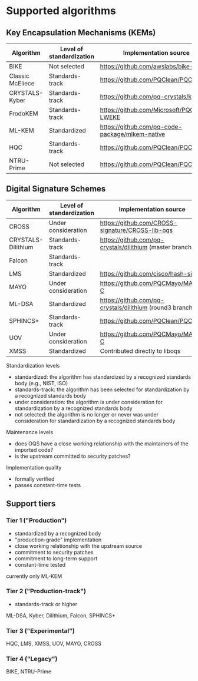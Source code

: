 # Supported algorithms

## Key Encapsulation Mechanisms (KEMs)

| Algorithm | Level of standardization | Implementation source |
| - | - | - |
| BIKE | Not selected | https://github.com/awslabs/bike-kem |
| Classic McEliece | Standards-track | https://github.com/PQClean/PQClean |
| CRYSTALS-Kyber | Standards-track | https://github.com/pq-crystals/kyber |
| FrodoKEM | Standards-track | https://github.com/Microsoft/PQCrypto-LWEKE |
| ML-KEM | Standardized | https://github.com/pq-code-package/mlkem-native |
| HQC | Standards-track | https://github.com/PQClean/PQClean |
| NTRU-Prime | Not selected | https://github.com/PQClean/PQClean |

## Digital Signature Schemes

| Algorithm | Level of standardization | Implementation source |
| - | - | - |
| CROSS | Under consideration | https://github.com/CROSS-signature/CROSS-lib-oqs |
| CRYSTALS-Dilithium | Standards-track | https://github.com/pq-crystals/dilithium (master branch) |
| Falcon | Standards-track |
| LMS | Standardized | https://github.com/cisco/hash-sigs |
| MAYO | Under consideration | https://github.com/PQCMayo/MAYO-C |
| ML-DSA | Standardized | https://github.com/pq-crystals/dilithium (round3 branch) |
| SPHINCS+ | Standards-track | https://github.com/PQClean/PQClean |
| UOV | Under consideration | https://github.com/PQCMayo/MAYO-C |
| XMSS | Standardized | Contributed directly to liboqs |

Standardization levels
- standardized: the algorithm has standardized by a recognized standards body (e.g., NIST, ISO)
- standards-track: the algorithm has been selected for standardization by a recognized standards body
- under consideration: the algorithm is under consideration for standardization by a recognized standards body
- not selected: the algorithm is no longer or never was under consideration for standardization by a recognized standards body

Maintenance levels
- does OQS have a close working relationship with the maintainers of the imported code?
- is the upstream committed to security patches?

Implementation quality
- formally verified
- passes constant-time tests

## Support tiers

### Tier 1 ("Production")

- standardized by a recognized body
- "production-grade" implementation
- close working relationship with the upstream source
- commitment to security patches
- commitment to long-term support
- constant-time tested

currently only ML-KEM

### Tier 2 ("Production-track")

- standards-track or higher

ML-DSA, Kyber, Dilithium, Falcon, SPHINCS+

### Tier 3 ("Experimental")

HQC, LMS, XMSS, UOV, MAYO, CROSS

### Tier 4 ("Legacy")

BIKE, NTRU-Prime
